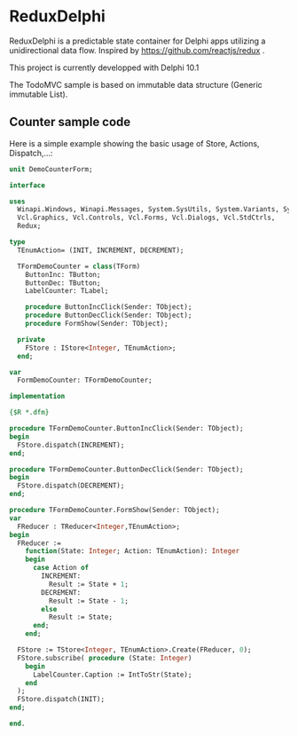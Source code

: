 # ReduxDelphi

ReduxDelphi is a predictable state container for Delphi apps utilizing a unidirectional data flow. Inspired by https://github.com/reactjs/redux . 

This project is currently developped with Delphi 10.1

The TodoMVC sample is based on immutable data structure (Generic immutable List).


## Counter sample code

Here is a simple example showing the basic usage of Store, Actions, Dispatch,...:

```Pascal
unit DemoCounterForm;

interface

uses
  Winapi.Windows, Winapi.Messages, System.SysUtils, System.Variants, System.Classes,
  Vcl.Graphics, Vcl.Controls, Vcl.Forms, Vcl.Dialogs, Vcl.StdCtrls,
  Redux;

type
  TEnumAction= (INIT, INCREMENT, DECREMENT);

  TFormDemoCounter = class(TForm)
    ButtonInc: TButton;
    ButtonDec: TButton;
    LabelCounter: TLabel;

    procedure ButtonIncClick(Sender: TObject);
    procedure ButtonDecClick(Sender: TObject);
    procedure FormShow(Sender: TObject);

  private
    FStore : IStore<Integer, TEnumAction>;
  end;

var
  FormDemoCounter: TFormDemoCounter;

implementation

{$R *.dfm}

procedure TFormDemoCounter.ButtonIncClick(Sender: TObject);
begin
  FStore.dispatch(INCREMENT);
end;

procedure TFormDemoCounter.ButtonDecClick(Sender: TObject);
begin
  FStore.dispatch(DECREMENT);
end;

procedure TFormDemoCounter.FormShow(Sender: TObject);
var
  FReducer : TReducer<Integer,TEnumAction>;
begin
  FReducer :=
    function(State: Integer; Action: TEnumAction): Integer
    begin
      case Action of
        INCREMENT:
          Result := State + 1;
        DECREMENT:
          Result := State - 1;
        else
          Result := State;
      end;
    end;

  FStore := TStore<Integer, TEnumAction>.Create(FReducer, 0);
  FStore.subscribe( procedure (State: Integer)
    begin
      LabelCounter.Caption := IntToStr(State);
    end
  );
  FStore.dispatch(INIT);
end;

end.
```
